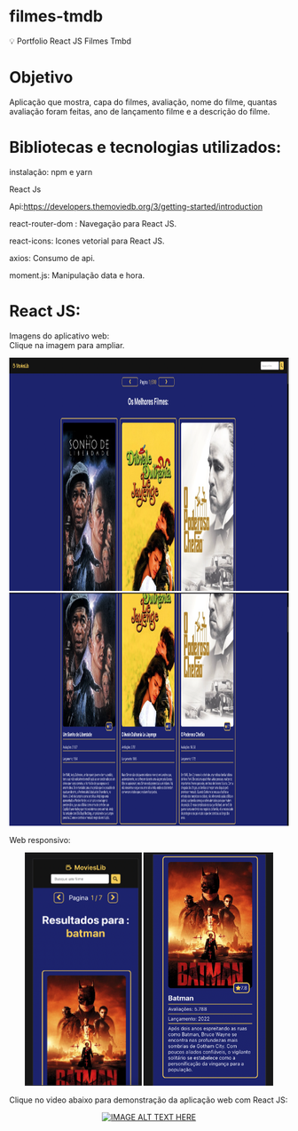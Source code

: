 # filmes-tmdb
:bulb: Portfolio React JS Filmes Tmbd

# Objetivo

Aplicação que mostra, capa do filmes, avaliação, nome do filme, quantas avaliação foram feitas, ano de lançamento filme e a descrição do filme.

# Bibliotecas e tecnologias utilizados:

instalação: npm e yarn

React Js

Api:https://developers.themoviedb.org/3/getting-started/introduction

react-router-dom : Navegação para React JS.

react-icons: Icones vetorial para React JS.

axios: Consumo de api.

moment.js: Manipulação data e hora.

# React JS:

Imagens do aplicativo web:<br/>
Clique na imagem para ampliar.
<p align='center'>
  <img height="420" src='ReadmeImages/web1.png'>
  <img height="420" src='ReadmeImages/web2.png'>
</p>

  Web responsivo:
<p align='center'>
  <img  height="420" src='ReadmeImages/web3.png'>
  <img  height="420" src='ReadmeImages/web4.png'>
</p>

Clique no video abaixo para demonstração da aplicação web com React JS:
<p align='center'>
<a href="http://www.youtube.com/watch?feature=player_embedded&v=rN0XYCi7iIw
" target="_blank"><img src="http://img.youtube.com/vi/rN0XYCi7iIw/0.jpg" 
alt="IMAGE ALT TEXT HERE" width="640" height="480" /></a>
</p>  

<!-- <a href="http://www.youtube.com/watch?feature=player_embedded&v=YOUTUBE_VIDEO_ID_HERE
" target="_blank"><img src="http://img.youtube.com/vi/YOUTUBE_VIDEO_ID_HERE/0.jpg" 
alt="IMAGE ALT TEXT HERE" width="240" height="180" border="10" /></a> -->

